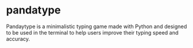 # pandatype
Pandaytype is a minimalistic typing game made with Python and designed to be used in the terminal to help users improve their typing speed and accuracy.
